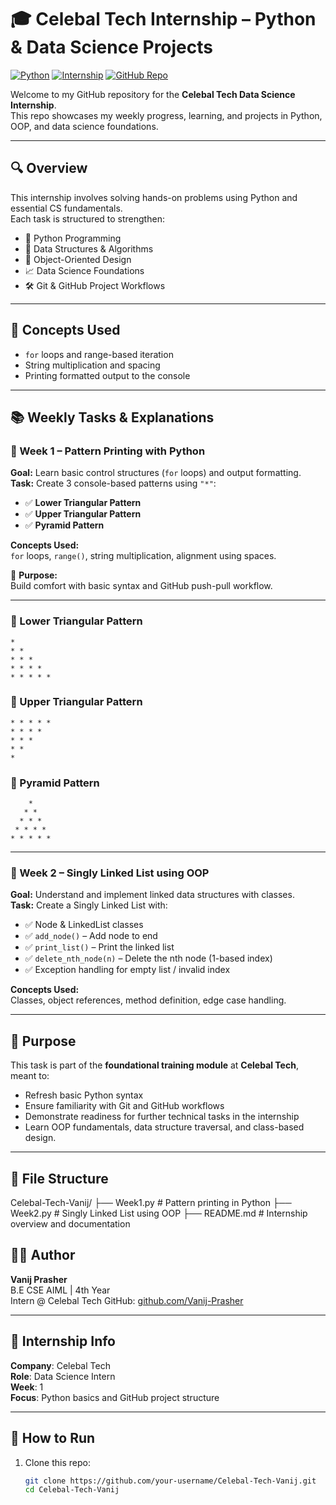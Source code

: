 # 🎓 Celebal Tech Internship – Python & Data Science Projects

[![Python](https://img.shields.io/badge/Python-3.10-blue?logo=python)](https://www.python.org/)
[![Internship](https://img.shields.io/badge/Internship-Celebal%20Tech-%23007ACC?logo=github)](https://www.celebaltech.com/)
[![GitHub Repo](https://img.shields.io/badge/Repository-Vanij--Prasher/Celebal--Tech--Vanij-blue?logo=github)](https://github.com/Vanij-Prasher/Celebal-Tech-Vanij)

Welcome to my GitHub repository for the **Celebal Tech Data Science Internship**.  
This repo showcases my weekly progress, learning, and projects in Python, OOP, and data science foundations.

---

## 🔍 Overview

This internship involves solving hands-on problems using Python and essential CS fundamentals.  
Each task is structured to strengthen:

- 🐍 Python Programming
- 🧱 Data Structures & Algorithms
- 🧠 Object-Oriented Design
- 📈 Data Science Foundations
- 🛠️ Git & GitHub Project Workflows

---

## 🧠 Concepts Used

- `for` loops and range-based iteration
- String multiplication and spacing
- Printing formatted output to the console

---

## 📚 Weekly Tasks & Explanations

### 📘 Week 1 – Pattern Printing with Python

**Goal:** Learn basic control structures (`for` loops) and output formatting.  
**Task:** Create 3 console-based patterns using `"*"`:

- ✅ **Lower Triangular Pattern**  
- ✅ **Upper Triangular Pattern**  
- ✅ **Pyramid Pattern**

**Concepts Used:**  
`for` loops, `range()`, string multiplication, alignment using spaces.

📌 **Purpose:**  
Build comfort with basic syntax and GitHub push-pull workflow.

---

### 🔹 Lower Triangular Pattern
```
* 
* * 
* * * 
* * * * 
* * * * *
```

### 🔹 Upper Triangular Pattern

```
* * * * * 
* * * * 
* * * 
* * 
*
```

### 🔹 Pyramid Pattern
```
    *
   * * 
  * * * 
 * * * * 
* * * * * 
```
---
### 📘 Week 2 – Singly Linked List using OOP

**Goal:** Understand and implement linked data structures with classes.  
**Task:** Create a Singly Linked List with:

- ✅ Node & LinkedList classes
- ✅ `add_node()` – Add node to end  
- ✅ `print_list()` – Print the linked list  
- ✅ `delete_nth_node(n)` – Delete the nth node (1-based index)
- ✅ Exception handling for empty list / invalid index

**Concepts Used:**  
Classes, object references, method definition, edge case handling.

---

## 📌 Purpose

This task is part of the **foundational training module** at **Celebal Tech**, meant to:
- Refresh basic Python syntax
- Ensure familiarity with Git and GitHub workflows
- Demonstrate readiness for further technical tasks in the internship
- Learn OOP fundamentals, data structure traversal, and class-based design.

---
## 📁 File Structure
Celebal-Tech-Vanij/
├── Week1.py        # Pattern printing in Python
├── Week2.py        # Singly Linked List using OOP
├── README.md       # Internship overview and documentation

## 🙋‍♂️ Author

**Vanij Prasher**  
B.E CSE AIML | 4th Year  
Intern @ Celebal Tech
GitHub: [github.com/Vanij-Prasher](https://github.com/Vanij-Prasher)

---

## 📅 Internship Info

**Company**: Celebal Tech  
**Role**: Data Science Intern  
**Week**: 1  
**Focus**: Python basics and GitHub project structure

---

## 🔗 How to Run

1. Clone this repo:
   ```bash
   git clone https://github.com/your-username/Celebal-Tech-Vanij.git
   cd Celebal-Tech-Vanij

